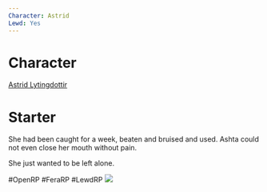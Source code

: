 ```yaml
---
Character: Astrid
Lewd: Yes
---
```

# Character
[Astrid Lytingdottir](Astrid%20Lytingdottir.md)

# Starter
She had been caught for a week, beaten and bruised and used. Ashta could not even close her mouth without pain.

She just wanted to be left alone.
  

#OpenRP #FeraRP #LewdRP 
![](DhwXsAlWkAEzSP5.jpg)